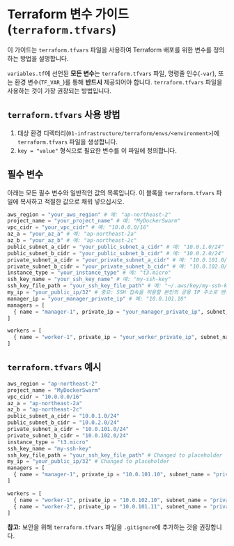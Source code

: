 # Terraform 변수 가이드 (`terraform.tfvars`)

이 가이드는 `terraform.tfvars` 파일을 사용하여 Terraform 배포를 위한 변수를 정의하는 방법을 설명합니다.

`variables.tf`에 선언된 **모든 변수**는 `terraform.tfvars` 파일, 명령줄 인수(`-var`), 또는 환경 변수(`TF_VAR_`)를 통해 **반드시** 제공되어야 합니다. `terraform.tfvars` 파일을 사용하는 것이 가장 권장되는 방법입니다.

## `terraform.tfvars` 사용 방법

1.  대상 환경 디렉터리(`01-infrastructure/terraform/envs/<environment>`)에 `terraform.tfvars` 파일을 생성합니다.
2.  `key = "value"` 형식으로 필요한 변수를 이 파일에 정의합니다.

## 필수 변수

아래는 모든 필수 변수와 일반적인 값의 목록입니다. 이 블록을 `terraform.tfvars` 파일에 복사하고 적절한 값으로 채워 넣으십시오.

```terraform
aws_region = "your_aws_region" # 예: "ap-northeast-2"
project_name = "your_project_name" # 예: "MyDockerSwarm"
vpc_cidr = "your_vpc_cidr" # 예: "10.0.0.0/16"
az_a = "your_az_a" # 예: "ap-northeast-2a"
az_b = "your_az_b" # 예: "ap-northeast-2c"
public_subnet_a_cidr = "your_public_subnet_a_cidr" # 예: "10.0.1.0/24"
public_subnet_b_cidr = "your_public_subnet_b_cidr" # 예: "10.0.2.0/24"
private_subnet_a_cidr = "your_private_subnet_a_cidr" # 예: "10.0.101.0/24"
private_subnet_b_cidr = "your_private_subnet_b_cidr" # 예: "10.0.102.0/24"
instance_type = "your_instance_type" # 예: "t3.micro"
ssh_key_name = "your_ssh_key_name" # 예: "my-ssh-key"
ssh_key_file_path = "your_ssh_key_file_path" # 예: "~/.aws/key/my-ssh-key.pem"
my_ip = "your_public_ip/32" # 중요: SSH 접속을 허용할 본인의 공용 IP 주소로 변경하십시오. 예: "203.0.113.45/32"
manager_ip = "your_manager_private_ip" # 예: "10.0.101.10"
managers = [
  { name = "manager-1", private_ip = "your_manager_private_ip", subnet_name = "your_manager_subnet_alias" }
]

workers = [
  { name = "worker-1", private_ip = "your_worker_private_ip", subnet_name = "your_worker_subnet_alias" }
]
```

## `terraform.tfvars` 예시

```terraform
aws_region = "ap-northeast-2"
project_name = "MyDockerSwarm"
vpc_cidr = "10.0.0.0/16"
az_a = "ap-northeast-2a"
az_b = "ap-northeast-2c"
public_subnet_a_cidr = "10.0.1.0/24"
public_subnet_b_cidr = "10.0.2.0/24"
private_subnet_a_cidr = "10.0.101.0/24"
private_subnet_b_cidr = "10.0.102.0/24"
instance_type = "t3.micro"
ssh_key_name = "my-ssh-key"
ssh_key_file_path = "your_ssh_key_file_path" # Changed to placeholder
my_ip = "your_public_ip/32" # Changed to placeholder
managers = [
  { name = "manager-1", private_ip = "10.0.101.10", subnet_name = "private-a" }
]

workers = [
  { name = "worker-1", private_ip = "10.0.102.10", subnet_name = "private-b" },
  { name = "worker-2", private_ip = "10.0.101.11", subnet_name = "private-a" }
]
```

**참고:** 보안을 위해 `terraform.tfvars` 파일을 `.gitignore`에 추가하는 것을 권장합니다.
